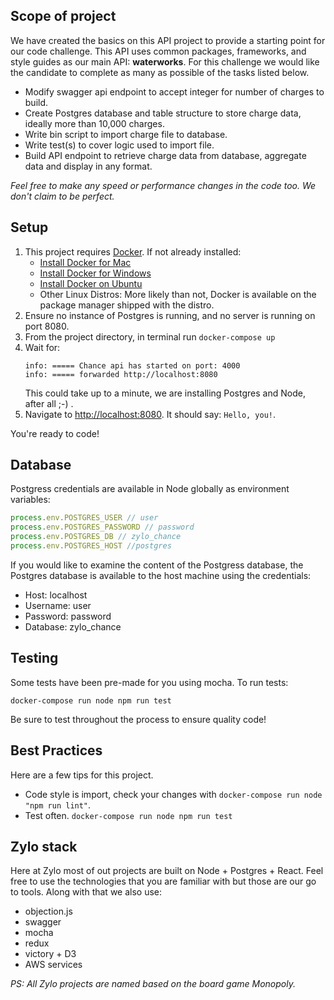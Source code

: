 ## Scope of project
We have created the basics on this API project to provide a starting point for our code challenge. This API uses common packages, frameworks, and style guides as our main API: **waterworks**. For this challenge we would like the candidate to complete as many as possible of the tasks listed below.

* Modify swagger api endpoint to accept integer for number of charges to build.
* Create Postgres database and table structure to store charge data, ideally more than 10,000 charges.
* Write bin script to import charge file to database.
* Write test(s) to cover logic used to import file.
* Build API endpoint to retrieve charge data from database, aggregate data and display in any format.

*Feel free to make any speed or performance changes in the code too. We don't claim to be perfect.*


## Setup
1. This project requires [Docker](https://www.docker.com/). If not already installed:
    * [Install Docker for Mac](https://docs.docker.com/docker-for-mac/install/)
    * [Install Docker for Windows](https://docs.docker.com/docker-for-windows/install/)
    * [Install Docker on Ubuntu](https://docs.docker.com/install/linux/docker-ce/ubuntu/#install-docker-ce/)
    * Other Linux Distros: More likely than not, Docker is available on the package manager shipped with the distro.
2. Ensure no instance of Postgres is running, and no server is running on port 8080. 
3. From the project directory, in terminal run `docker-compose up`
4. Wait for: 
   ```
   info: ===== Chance api has started on port: 4000 
   info: ===== forwarded http://localhost:8080
   ```
   This could take up to a minute, we are installing Postgres and Node, after all ;-) .
5. Navigate to [http://localhost:8080](http://localhost:8080). It should say: `Hello, you!`. 

You're ready to code!

## Database

Postgress credentials are available in Node globally as environment variables:
```javascript
process.env.POSTGRES_USER // user
process.env.POSTGRES_PASSWORD // password
process.env.POSTGRES_DB // zylo_chance
process.env.POSTGRES_HOST //postgres
```
If you would like to examine the content of the Postgress database, the Postgres database is available to the host 
machine using the credentials:
* Host: localhost
* Username: user
* Password: password
* Database: zylo_chance

## Testing

Some tests have been pre-made for you using mocha. To run tests:

`docker-compose run node npm run test`

Be sure to test throughout the process to ensure quality code!

## Best Practices

Here are a few tips for this project.
* Code style is import, check your changes with `docker-compose run node "npm run lint"`.
* Test often. `docker-compose run node npm run test`

## Zylo stack
Here at Zylo most of out projects are built on Node + Postgres + React. Feel free to use the technologies that you are familiar with but those are our go to tools. Along with that we also use:

* objection.js
* swagger
* mocha
* redux
* victory + D3
* AWS services

*PS: All Zylo projects are named based on the board game Monopoly.*
